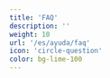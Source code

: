 ```yaml
---
title: 'FAQ'
description: ''
weight: 10
url: '/es/ayuda/faq'
icon: 'circle-question'
color: bg-lime-100
---
```

